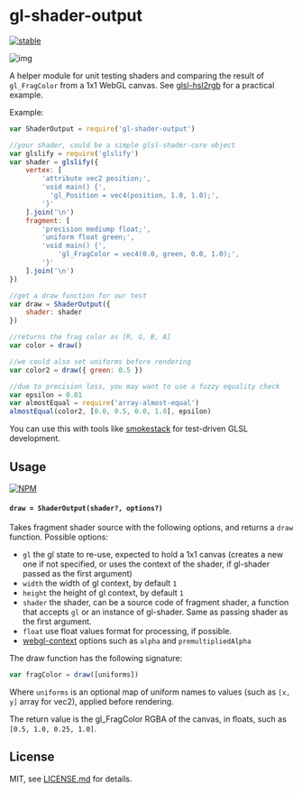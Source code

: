 # gl-shader-output

[![stable](http://badges.github.io/stability-badges/dist/stable.svg)](http://github.com/badges/stability-badges)

![img](http://i.imgur.com/bROGMVq.png)

A helper module for unit testing shaders and comparing the result of `gl_FragColor` from a 1x1 WebGL canvas. See [glsl-hsl2rgb](https://github.com/Jam3/glsl-hsl2rgb) for a practical example.

Example:

```js
var ShaderOutput = require('gl-shader-output')

//your shader, could be a simple glsl-shader-core object
var glslify = require('glslify')
var shader = glslify({
    vertex: [
        'attribute vec2 position;',
        'void main() {',
          'gl_Position = vec4(position, 1.0, 1.0);',
        '}'
    ].join('\n')
    fragment: [
        'precision mediump float;',
        'uniform float green;',
        'void main() {',
            'gl_FragColor = vec4(0.0, green, 0.0, 1.0);',
        '}'
    ].join('\n')
})

//get a draw function for our test
var draw = ShaderOutput({
    shader: shader
})

//returns the frag color as [R, G, B, A]
var color = draw()

//we could also set uniforms before rendering
var color2 = draw({ green: 0.5 })

//due to precision loss, you may want to use a fuzzy equality check
var epsilon = 0.01
var almostEqual = require('array-almost-equal')
almostEqual(color2, [0.0, 0.5, 0.0, 1.0], epsilon)
```

You can use this with tools like [smokestack](https://github.com/hughsk/smokestack) for test-driven GLSL development.

## Usage

[![NPM](https://nodei.co/npm/gl-shader-output.png)](https://www.npmjs.com/package/gl-shader-output)

#### `draw = ShaderOutput(shader?, options?)`

Takes fragment shader source with the following options, and returns a `draw` function. Possible options:

- `gl` the gl state to re-use, expected to hold a 1x1 canvas (creates a new one if not specified, or uses the context of the shader, if gl-shader passed as the first argument)
- `width` the width of gl context, by default `1`
- `height` the height of gl context, by default `1`
- `shader` the shader, can be a source code of fragment shader, a function that accepts `gl` or an instance of gl-shader. Same as passing shader as the first argument.
- `float` use float values format for processing, if possible.
- [webgl-context](https://www.npmjs.com/package/webgl-context) options such as `alpha` and `premultipliedAlpha`

The draw function has the following signature:

```js
var fragColor = draw([uniforms])
```

Where `uniforms` is an optional map of uniform names to values (such as `[x, y]` array for vec2), applied before rendering.

The return value is the gl_FragColor RGBA of the canvas, in floats, such as `[0.5, 1.0, 0.25, 1.0]`.

## License

MIT, see [LICENSE.md](http://github.com/Jam3/gl-shader-output/blob/master/LICENSE.md) for details.
